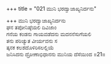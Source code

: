 +++
title = "021 ಮುನಿ ಭರದ್ವಾಜಾಖ್ಯನಿರ್ದನು"

+++
ಮುನಿ ಭರದ್ವಾಜಾಖ್ಯನಿರ್ದನು  
ಘನ ತಪೋನಿಷ್ಠೆಯಲಿ ದಿವಿಜಾಂ  
ಗನೆಯ ಕಂಡನು ಗಾಯವಡೆದನು ಮದನನೆಸುಗೆಯಲಿ   
ತನು ಪರಿಚ್ಯುತ ವೀರ್ಯವನು ಸ  
ತ್ಕನಕ ಕಲಶದೊಳಿರಿಸಲಲ್ಲಿಯೆ  
ಜನಿಸಿದನು ದ್ರೋಣಾಭಿಧಾನನು ಮುನಿಯ ದೆಸೆಯಿಂದ     ॥21॥